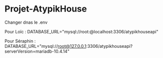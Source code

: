 # Projet-AtypikHouse

Changer dnas le .env

Pour Loïc : DATABASE_URL="mysql://root:@localhost:3306/atypikhouseapi"

Pour Séraphin : DATABASE_URL="mysql://root@127.0.0.1:3306/atypikhouseapi?serverVersion=mariadb-10.4.14"
